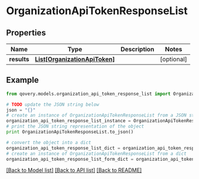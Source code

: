 # OrganizationApiTokenResponseList


## Properties
Name | Type | Description | Notes
------------ | ------------- | ------------- | -------------
**results** | [**List[OrganizationApiToken]**](OrganizationApiToken.md) |  | [optional] 

## Example

```python
from qovery.models.organization_api_token_response_list import OrganizationApiTokenResponseList

# TODO update the JSON string below
json = "{}"
# create an instance of OrganizationApiTokenResponseList from a JSON string
organization_api_token_response_list_instance = OrganizationApiTokenResponseList.from_json(json)
# print the JSON string representation of the object
print OrganizationApiTokenResponseList.to_json()

# convert the object into a dict
organization_api_token_response_list_dict = organization_api_token_response_list_instance.to_dict()
# create an instance of OrganizationApiTokenResponseList from a dict
organization_api_token_response_list_form_dict = organization_api_token_response_list.from_dict(organization_api_token_response_list_dict)
```
[[Back to Model list]](../README.md#documentation-for-models) [[Back to API list]](../README.md#documentation-for-api-endpoints) [[Back to README]](../README.md)


